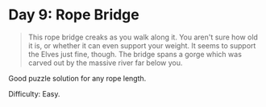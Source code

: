 # Day 9: Rope Bridge

> This rope bridge creaks as you walk along it. You aren't sure how old it is, or whether 
> it can even support your weight.
> It seems to support the Elves just fine, though. The bridge spans a gorge which was carved out 
> by the massive river far below you.

Good puzzle solution for any rope length.

Difficulty: Easy.